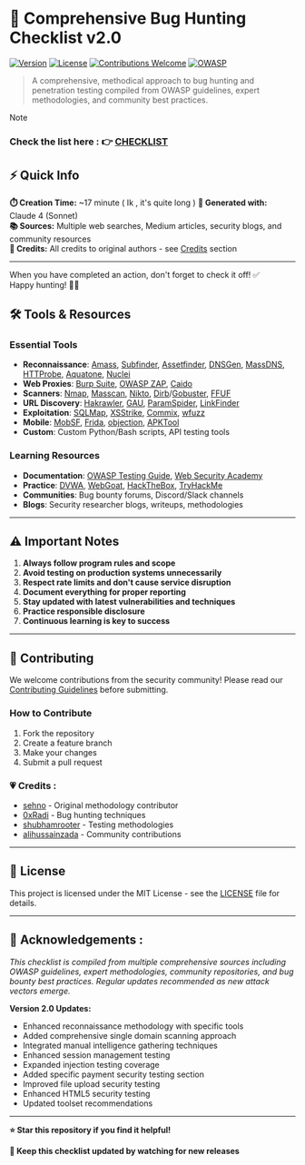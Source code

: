 # 🐛 Comprehensive Bug Hunting Checklist v2.0

[![Version](https://img.shields.io/badge/version-2.0-blue.svg)](https://github.com/yourusername/bug-hunting-checklist)
[![License](https://img.shields.io/badge/license-MIT-green.svg)](LICENSE)
[![Contributions Welcome](https://img.shields.io/badge/contributions-welcome-brightgreen.svg)](CONTRIBUTING.md)
[![OWASP](https://img.shields.io/badge/OWASP-compliant-red.svg)](https://owasp.org/www-project-web-security-testing-guide/)

> A comprehensive, methodical approach to bug hunting and penetration testing compiled from OWASP guidelines, expert methodologies, and community best practices.

> [!NOTE]
> ### Check the list here : 👉 [CHECKLIST](https://github.com/gigachad80/Checklist/blob/main/CHECKLIST.md)


## ⚡ Quick Info

**⏱️ Creation Time:** ~17 minute ( Ik , it's quite long )
**🤖 Generated with:** Claude 4 (Sonnet)  
**📚 Sources:** Multiple web searches, Medium articles, security blogs, and community resources  
**👥 Credits:** All credits to original authors - see [Credits](https://github.com/gigachad80/Checklist/blob/main/README.md#-credits-) section

---

When you have completed an action, don't forget to check it off! ✅  
Happy hunting! 🎯🎯

## 🛠️ Tools & Resources

### Essential Tools
- **Reconnaissance**: [Amass](https://github.com/OWASP/Amass), [Subfinder](https://github.com/projectdiscovery/subfinder), [Assetfinder](https://github.com/tomnomnom/assetfinder), [DNSGen](https://github.com/ProjectAnte/dnsgen), [MassDNS](https://github.com/blechschmidt/massdns), [HTTProbe](https://github.com/tomnomnom/httprobe), [Aquatone](https://github.com/michenriksen/aquatone), [Nuclei](https://github.com/projectdiscovery/nuclei)
- **Web Proxies**: [Burp Suite](https://portswigger.net/burp), [OWASP ZAP](https://owasp.org/www-project-zap/), [Caido](https://caido.io/)
- **Scanners**: [Nmap](https://nmap.org/), [Masscan](https://github.com/robertdavidgraham/masscan), [Nikto](https://cirt.net/Nikto2), [Dirb](https://github.com/v0re/dirb)/[Gobuster](https://github.com/OJ/gobuster), [FFUF](https://github.com/ffuf/ffuf)
- **URL Discovery**: [Hakrawler](https://github.com/hakluke/hakrawler), [GAU](https://github.com/lc/gau), [ParamSpider](https://github.com/devanshbatham/ParamSpider), [LinkFinder](https://github.com/GerbenJavado/LinkFinder)
- **Exploitation**: [SQLMap](https://github.com/sqlmapproject/sqlmap), [XSStrike](https://github.com/s0md3v/XSStrike), [Commix](https://github.com/commixproject/commix), [wfuzz](https://github.com/xmendez/wfuzz)
- **Mobile**: [MobSF](https://github.com/MobSF/Mobile-Security-Framework-MobSF), [Frida](https://frida.re/), [objection](https://github.com/sensepost/objection), [APKTool](https://ibotpeaches.github.io/Apktool/)
- **Custom**: Custom Python/Bash scripts, API testing tools

### Learning Resources
- **Documentation**: [OWASP Testing Guide](https://owasp.org/www-project-web-security-testing-guide/), [Web Security Academy](https://portswigger.net/web-security)
- **Practice**: [DVWA](https://github.com/digininja/DVWA), [WebGoat](https://github.com/WebGoat/WebGoat), [HackTheBox](https://www.hackthebox.com/), [TryHackMe](https://tryhackme.com/)
- **Communities**: Bug bounty forums, Discord/Slack channels
- **Blogs**: Security researcher blogs, writeups, methodologies

---

## ⚠️ Important Notes

1. **Always follow program rules and scope**
2. **Avoid testing on production systems unnecessarily**
3. **Respect rate limits and don't cause service disruption**
4. **Document everything for proper reporting**
5. **Stay updated with latest vulnerabilities and techniques**
6. **Practice responsible disclosure**
7. **Continuous learning is key to success**

---

## 🤝 Contributing

We welcome contributions from the security community! Please read our [Contributing Guidelines](CONTRIBUTING.md) before submitting.

### How to Contribute
1. Fork the repository
2. Create a feature branch
3. Make your changes
4. Submit a pull request

### 💗 Credits : 
- [sehno](https://github.com/sehno) - Original methodology contributor
- [0xRadi](https://github.com/0xRadi) - Bug hunting techniques
- [shubhamrooter](https://github.com/shubhamrooter) - Testing methodologies
- [alihussainzada](https://github.com/alihussainzada) - Community contributions

---

## 📜 License

This project is licensed under the MIT License - see the [LICENSE](LICENSE) file for details.

---

## 🙏  Acknowledgements :

*This checklist is compiled from multiple comprehensive sources including OWASP guidelines, expert methodologies, community repositories, and bug bounty best practices. Regular updates recommended as new attack vectors emerge.*

**Version 2.0 Updates:**
- Enhanced reconnaissance methodology with specific tools
- Added comprehensive single domain scanning approach
- Integrated manual intelligence gathering techniques
- Enhanced session management testing
- Expanded injection testing coverage
- Added specific payment security testing section
- Improved file upload security testing
- Enhanced HTML5 security testing
- Updated toolset recommendations

---

**⭐ Star this repository if you find it helpful!**

**🔄 Keep this checklist updated by watching for new releases**
